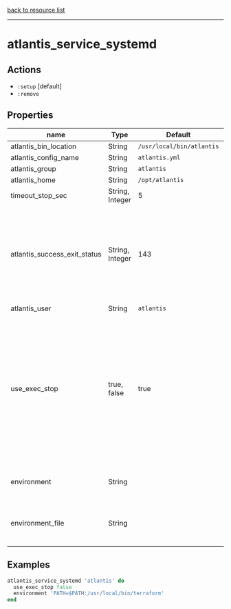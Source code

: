[back to resource list](https://github.com/sous-chefs/atlantis#resources)

---

# atlantis_service_systemd

## Actions

- `:setup` [default]
- `:remove`

## Properties

| name                          | Type            | Default                   | Description   |
| ----------------------------- | --------------- | ------------------------- | ------------- |
| atlantis_bin_location         | String          | `/usr/local/bin/atlantis` |               |
| atlantis_config_name           | String          | `atlantis.yml`            |               |
| atlantis_group                | String          | `atlantis`                |               |
| atlantis_home                 | String          | `/opt/atlantis`           |               |
| timeout_stop_sec              | String, Integer | 5                         |               |
| atlantis_success_exit_status  | String, Integer | 143                       | The exit status code 143 = 128 + 15 = default terminate by system when the application doesn't have one |
| atlantis_user                 | String          | `atlantis`                |               |
| use_exec_stop                 | true, false     | true                      | Atlantis 0.15 introduced a delayed shutdown option and it doesnt play nice with kill. Setting this to false removes the ExecStop which allows Atlantis to gracefully shutdown. |
| environment                   | String          |                           | Environment variable(s) for Atlantis service |
| environment_file               | String          |                           | Environment file containing variable for Atlantis use |

## Examples

```ruby
atlantis_service_systemd 'atlantis' do
  use_exec_stop false
  environment 'PATH=$PATH:/usr/local/bin/terraform'
end
```
